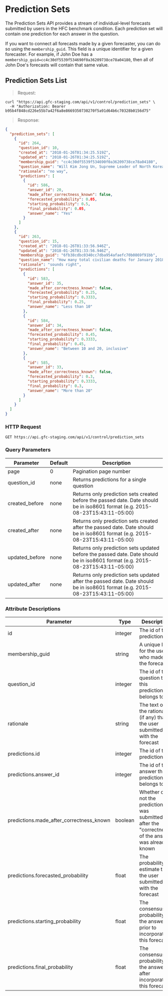 
# Prediction Sets

The Prediction Sets API provides a stream of individual-level forecasts submitted by users in the HFC benchmark condition. Each prediction set will contain one prediction for each answer in the question.

If you want to connect all forecasts made by a given forecaster, you can do so using the `membership_guid`. This field is a unique identifier for a given forecaster. For example, if John Doe has a `membership_guid=cc4c30df5539f534690f0a36209738ce78a04180`, then all of John Doe's forecasts will contain that same value.

## Prediction Sets List

> Request:

```shell
curl "https://api.gfc-staging.com/api/v1/control/prediction_sets" \
  -H "Authorization: Bearer b95b4f848cd226e55b7a42f6a8e8669350730270f5a91d64b6c70328b0156d75"
```

> Response:

```json
{
  "prediction_sets": [
    {
      "id": 264,
      "question_id": 10,
      "created_at": "2018-01-26T01:34:25.519Z",
      "updated_at": "2018-01-26T01:34:25.519Z",
      "membership_guid": "cc4c30df5539f534690f0a36209738ce78a04180",
      "question_name": "Will Kim Jong Un, Supreme Leader of North Korea, receive a haircut on 27 January 2018?",
      "rationale": "no way",
      "predictions": [
        {
          "id": 586,
          "answer_id": 20,
          "made_after_correctness_known": false,
          "forecasted_probability": 0.05,
          "starting_probability": 0.5,
          "final_probability": 0.05,
          "answer_name": "Yes"
        }
      ]
    },
    {
      "id": 263,
      "question_id": 15,
      "created_at": "2018-01-26T01:33:56.946Z",
      "updated_at": "2018-01-26T01:33:56.946Z",
      "membership_guid": "6fb38cdbc0340cc7dba954afaefc70b0869f91bb",
      "question_name": "How many total civilian deaths for January 2018 will the Syrian Network for Human Rights (SNHR) report?",
      "rationale": "sounds right",
      "predictions": [
        {
          "id": 583,
          "answer_id": 35,
          "made_after_correctness_known": false,
          "forecasted_probability": 0.25,
          "starting_probability": 0.3333,
          "final_probability": 0.25,
          "answer_name": "Less than 10"
        },
        {
          "id": 584,
          "answer_id": 34,
          "made_after_correctness_known": false,
          "forecasted_probability": 0.45,
          "starting_probability": 0.3333,
          "final_probability": 0.45,
          "answer_name": "Between 10 and 20, inclusive"
        },
        {
          "id": 585,
          "answer_id": 33,
          "made_after_correctness_known": false,
          "forecasted_probability": 0.3,
          "starting_probability": 0.3333,
          "final_probability": 0.3,
          "answer_name": "More than 20"
        }
      ]
    }
  ]
}
```

### HTTP Request


`GET https://api.gfc-staging.com/api/v1/control/prediction_sets`

### Query Parameters

Parameter | Default | Description
--------- | ------- | -----------
page | 0 | Pagination page number
question_id | none | Returns predictions for a single question
created_before | none | Returns only prediction sets created before the passed date. Date should be in iso8601 format (e.g. 2015-08-23T15:43:11-05:00)
created_after | none | Returns only prediction sets created after the passed date. Date should be in iso8601 format (e.g. 2015-08-23T15:43:11-05:00)
updated_before | none | Returns only prediction sets updated before the passed date. Date should be in iso8601 format (e.g. 2015-08-23T15:43:11-05:00)
updated_after | none | Returns only prediction sets updated after the passed date. Date should be in iso8601 format (e.g. 2015-08-23T15:43:11-05:00)


### Attribute Descriptions

Parameter | Type | Description
--------- | ------- | -----------
id | integer | The id of the prediction set
membership_guid | string | A unique ID for the user who made the forecast
question_id | integer | The id of the question that this prediction set belongs to
rationale | string | The text of the rationale (if any) that the user submitted with the forecast
predictions.id | integer | The id of the prediction
predictions.answer_id | integer | The id of the answer this prediction belongs to
predictions.made_after_correctness_known | boolean | Whether or not the prediction was submitted after the "correctness" of the answer was already known
predictions.forecasted_probability | float | The probability estimate that the user submitted with the forecast
predictions.starting_probability | float | The consensus probability of the answer prior to incorporating this forecast
predictions.final_probability | float | The consensus probability of the answer after incorporating this forecast

